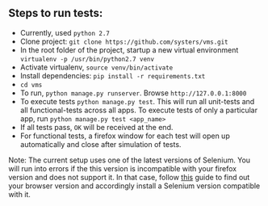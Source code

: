 ## Steps to run tests:

- Currently, used `python 2.7`
- Clone project: `git clone https://github.com/systers/vms.git`
- In the root folder of the project, startup a new virtual environment
  `virtualenv -p /usr/bin/python2.7 venv`
- Activate virtualenv, `source venv/bin/activate`
- Install dependencies: `pip install -r requirements.txt`
- `cd vms`
- To run, `python manage.py runserver`. Browse 
  `http://127.0.0.1:8000`
- To execute tests `python manage.py test`. This will run all unit-tests and
  all functional-tests across all apps. To execute tests of only a particular
  app, run `python manage.py test <app_name>`
- If all tests pass, `OK` will be received at the end.
- For functional tests, a firefox window for each test will open up
  automatically and close after simulation of tests.

Note: The current setup uses one of the latest versions of Selenium. You will run into errors if the this version is incompatible with your firefox version and does not support it. In that case, follow [this](https://support.mozilla.org/en-US/kb/find-what-version-firefox-you-are-using) guide to find out your browser version and accordingly install a Selenium version compatible with it.
